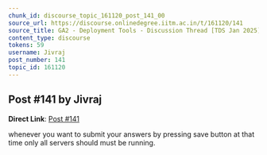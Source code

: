 ```yaml
---
chunk_id: discourse_topic_161120_post_141_00
source_url: https://discourse.onlinedegree.iitm.ac.in/t/161120/141
source_title: GA2 - Deployment Tools - Discussion Thread [TDS Jan 2025]
content_type: discourse
tokens: 59
username: Jivraj
post_number: 141
topic_id: 161120
---
```


## Post #141 by Jivraj

**Direct Link**: [Post #141](https://discourse.onlinedegree.iitm.ac.in/t/161120/141)

whenever you want to submit your answers by pressing save button at that time only all servers should must be running.
